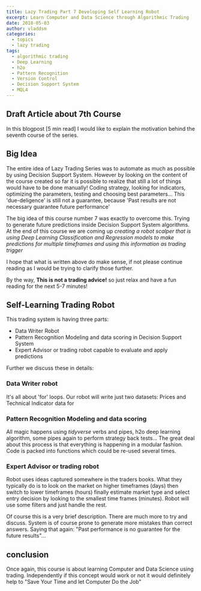 ```yaml
---
title: Lazy Trading Part 7 Developing Self Learning Robot
excerpt: Learn Computer and Data Science through Algorithmic Trading
date: 2018-05-03
author: vladdsm
categories:
  - topics
  - lazy trading
tags:
  - algorithmic trading
  - Deep Learning
  - h2o
  - Pattern Recognition
  - Version Control
  - Decision Support System
  - MQL4
---
```


## Draft Article about 7th Course

In this blogpost [5 min read] I would like to explain the motivation behind the seventh course of the series. 

## Big Idea

The entire idea of Lazy Trading Series was to automate as much as possible by using Decision Support System. However by looking on the content of the course created so far it is possible to realize that still a lot of things would have to be done manually! Coding strategy, looking for indicators, optimizing the parameters, testing and choosing best parameters... This 'due-deligence' is still not a guarantee, because 'Past results are not necessary guarantee future performance'

The big idea of this course number 7 was exactly to overcome this. Trying to generate future predictions inside Decision Support System algorithms. At the end of this course we are coming up *creating a robot scalper that is using Deep Learning Classification and Regression models to make predictions for multiple timeframes and using this information as trading trigger*

I hope that what is written above do make sense, if not please continue reading as I would be trying to clarify those further.

By the way, **This is not a trading advice!** so just relax and have a fun reading for the next 5-7 minutes!

## Self-Learning Trading Robot

This trading system is having three parts:

- Data Writer Robot
- Pattern Recognition Modeling and data scoring in Decision Support System
- Expert Advisor or trading robot capable to evaluate and apply predictions

Further we discuss these in details:

### Data Writer robot

It's all about 'for' loops. Our robot will write just two datasets: Prices and Technical Indicator data for 

### Pattern Recognition Modeling and data scoring

All magic happens using *tidyverse* verbs and pipes, h2o deep learning algorithm, some pipes again to perform strategy back tests... The great deal about this process is that everything is happening in a modular fashion. Code is packed into functions which could be re-used several times.

### Expert Advisor or trading robot

Robot uses ideas captured somewhere in the traders books. What they typically do is to look on the market on higher timeframes (days) then switch to lower timeframes (hours) finally estimate market type and select entry decision by looking to the smallest time frames (minutes). Robot will use some filters and just handle the rest. 

Of course this is a very brief description. There are much more to try and discuss. System is of course prone to generate more mistakes than correct answers. Saying that again: "Past performance is no guarantee for the future results"...

## conclusion

Once again, this course is about learning Computer and Data Science using trading. Independently if this concept would work or not it would definitely help to "Save Your Time and let Computer Do the Job"  
